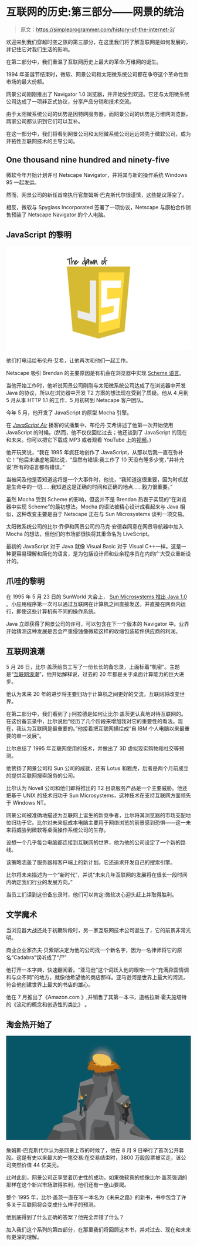 # 互联网的历史:第三部分——网景的统治

> 原文：<https://simpleprogrammer.com/history-of-the-internet-3/>

欢迎来到我们穿越时空之旅的第三部分，在这里我们将了解互联网是如何发展的，并记住它对我们生活的影响。

在第二部分中，我们重温了互联网历史上最大的革命:万维网的诞生。

1994 年圣诞节结束时，微软、网景公司和太阳微系统公司都在争夺这个革命性新市场的最大份额。

网景公司刚刚推出了 Navigator 1.0 浏览器，并开始受到欢迎。它还与太阳微系统公司达成了一项非正式协议，分享产品分销和技术交流。

由于太阳微系统公司的优势是因特网服务器，而网景公司的优势是万维网浏览器，两家公司都认识到它们可以互补。

在这一部分中，我们将看到网景公司和太阳微系统公司远远领先于微软公司，成为开拓性互联网技术的主导公司。

## One thousand nine hundred and ninety-five

微软今年开始计划许可 Netscape Navigator，并将其与新的操作系统 Windows 95 一起发运。

然而，网景公司的新任首席执行官詹姆斯·巴克斯代尔很谨慎，这些提议落空了。

相反，微软与 Spyglass Incorporated 签署了一项协议，Netscape 与康柏合作销售预装了 Netscape Navigator 的个人电脑。

## JavaScript 的黎明

![](img/3c113378abec0646419d26ae305d70df.png)

他们打电话给布伦丹·艾希，让他再次和他们一起工作。

Netscape 吸引 Brendan 的主要原因是有机会在浏览器中实现 [Scheme 语言](https://en.wikipedia.org/wiki/Scheme_(programming_language))。

当他开始工作时，他听说网景公司刚刚与太阳微系统公司达成了在浏览器中开发 Java 的协议，所以在浏览器中开发 T2 方案的想法现在受到了质疑。他从 4 月到 5 月从事 HTTP 1.1 的工作，5 月初转到 Netscape 客户团队。

今年 5 月，他开发了 JavaScript 的原型 Mocha 引擎。

在 *[JavaScript Air](https://javascriptair.com)* 播客的试播集中，布伦丹·艾希讲述了他第一次开始使用 JavaScript 的时候。(然而，他不仅仅回忆过去；他还谈到了 JavaScript 的现在和未来。你可以把它下载成 MP3 或者观看 YouTube 上的[视频](https://www.youtube.com/watch?v=fg4e-2lBw5E)。)

他开玩笑说，“我在 1995 年疯狂地创作了 JavaScript，从那以后我一直在弥补它！”他后来谦虚地回忆说，“显然有错误:我工作了 10 天没有睡多少觉，”并补充说“所有的语言都有错误。”

当被问及他是否知道这将是一个大事件时，他说，“我知道这很重要，因为时机就是生命中的一切……我知道这是正确的时间和正确的地点……毅力很重要。”

虽然 Mocha 受到 Scheme 的影响，但这并不是 Brendan 热衷于实现的“在浏览器中实现 Scheme”的最初想法。Mocha 的语法被精心设计成看起来与 Java 相似，这种改变主要是由于 Netscape 正在与 Sun Microsystems 谈判一项交易。

太阳微系统公司的比尔·乔伊和网景公司的马克·安德森同意在网景导航器中加入 Mocha 的想法，但他们的市场部很快将其重命名为 LiveScript。

最初的 JavaScript 对于 Java 就像 Visual Basic 对于 Visual C++一样。这是一种更容易理解和简化的语言，是为包括设计师和业余程序员在内的广大受众重新设计的。

## 爪哇的黎明

在 1995 年 5 月 23 日的 SunWorld 大会上， [Sun Microsystems 推出 Java 1.0](http://tech-insider.org/java/research/1995/0523.html) 。小应用程序第一次可以通过互联网在计算机之间直接发送，并直接在网页内运行，即使这些计算机有不同的操作系统。

Java 立即获得了网景公司的许可，可以包含在下一个版本的 Navigator 中。业界开始猜测这种发展是否会严重侵蚀像微软这样的收缩包装软件供应商的利润。

## 互联网浪潮

5 月 26 日，比尔·盖茨给员工写了一份长长的备忘录，上面标着“机密”。主题是“[互联网浪潮](https://www.justice.gov/sites/default/files/atr/legacy/2006/03/03/20.pdf)”，他开始解释说，过去的 20 年都是关于桌面计算能力的巨大进步。

他认为未来 20 年的进步将主要归功于计算机之间更好的交流，互联网将改变世界。

在第二部分中，我们看到了 j·阿拉德是如何让比尔·盖茨更认真地对待互联网的。在这份备忘录中，比尔说他“经历了几个阶段来增加我对它的重要性的看法。现在，我认为互联网是最重要的。”他接着把互联网描绘成“自 IBM 个人电脑以来最重要的单一发展”。

比尔总结了 1995 年互联网使用的技术，并做出了 3D 虚拟现实购物和社交等预测。

他赞扬了网景公司和 Sun 公司的成就，还有 Lotus 和雅虎，后者是两个月前成立的提供互联网搜索服务的公司。

比尔认为 Novell 公司和他们即将推出的 T2 目录服务产品是一个主要威胁。他还把基于 UNIX 的技术归功于 Sun Microsystems，这种技术在支持互联网方面领先于 Windows NT。

网景公司被准确地描述为互联网上诞生的新竞争者，比尔将其浏览器的市场支配地位归功于它。比尔对未来低成本电脑主要用于网络浏览的前景感到恐惧——这一未来将威胁到微软等桌面操作系统公司的生存。

设想一个几乎每台电脑都连接到互联网的世界，他为他的公司设定了一个新的路线。

该策略涵盖了服务器和客户端上的新计划。它还追求开发自己的搜索引擎。

比尔将未来描述为一个“新时代”，并说“未来几年互联网的发展将在很长一段时间内确定我们行业的发展方向。”

当员工们读到这份备忘录时，他们可以肯定:微软决心迎头赶上并取得胜利。

## 文学魔术

当浏览器大战还处于初期阶段时，另一家互联网技术公司诞生了，它的前景非常光明。

商业企业家杰夫·贝索斯决定为他的公司找一个新名字，因为一名律师将它的原名“Cadabra”误听成了“尸”

他打开一本字典，快速翻阅着。“亚马逊”这个词跃入他的眼帘:一个“充满异国情调和与众不同”的地方，就像他希望他的商店那样。亚马逊河是世界上最大的河流，符合他创建世界上最大的书店的雄心。

他在 7 月推出了《Amazon.com 》,并销售了其第一本书，道格拉斯·霍夫施塔特的《流动的概念和创造性的类比》 。

## 淘金热开始了

![](img/a248de8af875f01fe1ce885b0377e267.png)

詹姆斯·巴克斯代尔认为是网景上市的时候了，他在 8 月 9 日举行了首次公开募股。这是有史以来最大的一笔交易:在交易结束时，3800 万股股票被买走，该公司突然价值 44 亿美元。

此时此刻，网景公司正享受着历史性的成功，如果微软真的想像比尔·盖茨强调的那样在这个新兴市场取得胜利，他们还有一座山要爬。

整个 1995 年，比尔·盖茨一直在写一本名为《未来之路》的新书，书中包含了许多关于互联网将会变成什么样子的预测。

他到底得到了什么正确的答案？他完全弄错了什么？

加入我们这个系列的第四部分，在那里我们将回顾这本书，并对过去、现在和未来有更深的理解。